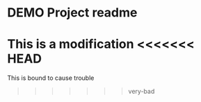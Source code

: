 # DEMO Project readme
This is a modification
<<<<<<< HEAD
=======
This is bound to cause trouble
>>>>>>> very-bad
